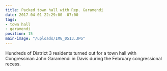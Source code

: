 ```yaml
---
title: Packed town hall with Rep. Garamendi
date: 2017-04-01 22:29:00 -07:00
tags:
- town hall
- garamendi
position: 15
main-image: "/uploads/IMG_0513.JPG"
---
```


Hundreds of District 3 residents turned out for a town hall with Congressman John Garamendi in Davis during the February congressional recess.